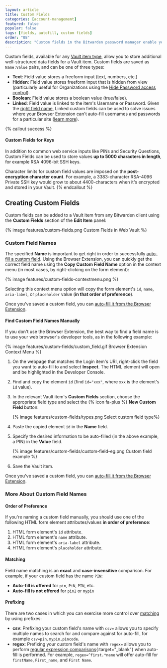 ```yaml
---
layout: article
title: Custom Fields
categories: [account-management]
featured: false
popular: false
tags: [fields, autofill, custom fields]
order: "08"
description: "Custom fields in the Bitwarden password manager enable you to add unique data to a login for autofill. Learn how to create one with just a few clicks."
---
```


Custom fields, available for any [Vault item type]({{site.baseurl}}/article/managing-items/), allow you to store additional well-structured data fields for a Vault item. Custom fields are saved as `Name:Value` pairs, and can be one of three types:

- **Text**: Field value stores a freeform input (text, numbers, etc.)
- **Hidden**: Field value stores freeform input that is hidden from view (particularly useful for Organizations using the [Hide Password access control]({{site.baseurl}}/article/user-types-access-control/#granular-access-control)).
- **Boolean**: Field value stores a boolean value (true/false).
- **Linked**: Field value is linked to the item's Username or Password. Given the [right field name](#custom-field-names), Linked custom fields can be used to solve issues where your Browser Extension can't auto-fill usernames and passwords for a particular site ([learn more]({{site.baseurl}}/article/auto-fill-custom-fields/#using-linked-custom-fields)).

{% callout success %}
#### Custom Fields for Keys

In addition to common web service inputs like PINs and Security Questions, Custom Fields can be used to store values **up to 5000 characters in length**, for example RSA 4096-bit SSH keys.

Character limits for custom field values are imposed on the **post-encryption character count**. For example, a 3383-character RSA-4096 Private SSH key would grow to about 4400-characters when it's encrypted and stored in your Vault.
{% endcallout %}

## Creating Custom Fields

Custom fields can be added to a Vault item from any Bitwarden client using the **Custom Fields** section of the **Edit Item** panel:

{% image features/custom-fields.png Custom Fields in Web Vault %}

### Custom Field Names

The specified **Name** is important to get right in order to successfully [auto-fill a custom field]({{site.baseurl}}/article/auto-fill-custom-fields/). Using the Browser Extension, you can quickly get the correct field name using the **Copy Custom Field Name** option in the context menu (in most cases, by right-clicking on the form element):

{% image features/custom-fields-contextmenu.png %}

Selecting this context menu option will copy the form element's `id`, `name`, `aria-label`, or `placeholder` value (**in that order of preference**).

Once you've saved a custom field, you can [auto-fill it from the Browser Extension]({{site.baseurl}}/article/auto-fill-custom-fields/).

#### Find Custom Field Names Manually

If you don't use the Browser Extension, the best way to find a field name is to use your web browser's developer tools, as in the following example:

{% image features/custom-fields/custom_field.gif Browser Extension Context Menu %}

1. On the webpage that matches the Login item's URI, right-click the field you want to auto-fill to and select **Inspect**. The HTML element will open and be highlighted in the Developer Console.
2. Find and copy the element `id` (find `id="xxx"`, where `xxx` is the element's `id` value).
3. In the relevant Vault item's **Custom Fields** section, choose the appropriate field type and select the {% icon fa-plus %} **New Custom Field** button:

   {% image features/custom-fields/types.png Select custom field type%}
4. Paste the copied element `id` in the **Name** field.
5. Specify the desired information to be auto-filled (in the above example, a PIN) in the **Value** field.

   {% image features/custom-fields/custom-field-eg.png Custom field example %}
6. Save the Vault item.

Once you've saved a custom field, you can [auto-fill it from the Browser Extension]({{site.baseurl}}/article/auto-fill-custom-fields/).

### More About Custom Field Names

#### Order of Preference

If you're naming a custom field manually, you should use one of the following HTML form element attributes/values **in order of preference**:

1. HTML form element's `id` attribute.
2. HTML form element's `name` attribute.
3. HTML form element's `aria-label` attribute.
4. HTML form element's `placeholder` attribute.

#### Matching

Field name matching is an **exact** and **case-insensitive** comparison. For example, if your custom field has the name `PIN`:

- **Auto-fill is offered** for `pin`, `PiN`, `PIN`, etc.
- **Auto-fill is not offered** for `pin2` or `mypin`

#### Prefixing

There are two cases in which you can exercise more control over [matching](#matching) by using prefixes:

- **csv**: Prefixing your custom field's name with `csv=` allows you to specify multiple names to search for and compare against for auto-fill, for example `csv=pin,mypin,pincode`.
- **regex**: Prefixing your custom field's name with `regex=` allows you to perform [regular expression comparisons](https://regexone.com){:target="\_blank"} when auto-fill is performed. For example, `regex=^first.*name` will offer auto-fill for `firstName`, `First_name`, and `First Name`.
